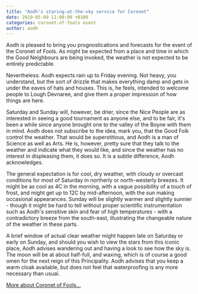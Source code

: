 ```yaml
---
title: "Aodh's staring-at-the-sky service for Coronet"
date: 2019-05-09 11:00:00 +0100
categories: coronet-of-fools event
author: aodh
---
```

Aodh is pleased to bring you prognostications and forecasts for the event of the Coronet of Fools. As might be expected from a place and time in which the Good Neighbours are being invoked, the weather is not expected to be entirely predictable.

Nevertheless: Aodh expects rain up to Friday evening. Not heavy, you understand, but the sort of drizzle that makes everything damp and gets in under the eaves of hats and houses. This is, he feels, intended to welcome people to Lough Devnaree, and give them a proper impression of how things are here. 

Saturday and Sunday will, however, be drier, since the Nice People are as interested in seeing a good tournament as anyone else, and to be fair, it's been a while since anyone brought one to the valley of the Boyne with them in mind. Aodh does not subscribe to the idea, mark you, that the Good Folk control the weather. That would be superstitious, and Aodh is a man of Science as well as Arts. He is, however, pretty sure that they talk to the weather and indicate what they would like, and since the weather has no interest in displeasing them, it does so. It is a subtle difference, Aodh acknowledges.

The general expectation is for cool, dry weather, with cloudy or overcast conditions for most of Saturday in northerly or north-westerly breezes. It might be as cool as 4C in the morning, with a vague possibility of a touch of frost, and might get up to 12C by mid-afternoon, with the sun making occasional appearances. Sunday will be slightly warmer and slightly sunnier - though it might be hard to tell without proper scientific instrumentation such as Aodh's sensitive skin and fear of high temperatures - with a contradictory breeze from the south-east, illustrating the changeable nature of the weather in these parts.

A brief window of actual clear weather might happen late on Saturday or early on Sunday, and should you wish to view the stars from this iconic place, Aodh advises wandering out and having a look to see how the sky is. The moon will be at about half-full, and waxing, which is of course a good omen for the next reign of this Principality. Aodh advises that you keep a warm cloak available, but does not feel that waterproofing is any more necessary than usual.

[More about Coronet of Fools...](/events/2019/coronet)